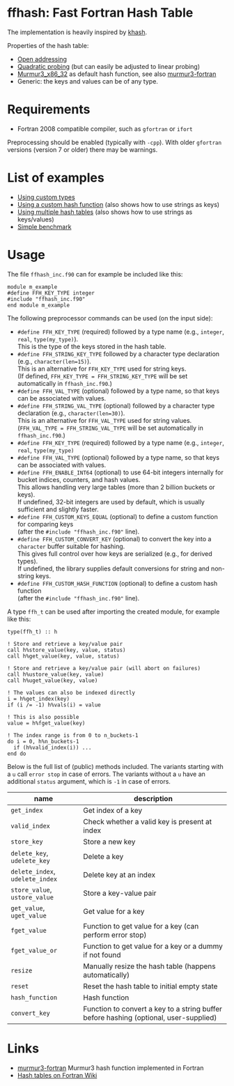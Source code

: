 ffhash: Fast Fortran Hash Table
==

The implementation is heavily inspired by [khash](https://github.com/attractivechaos/klib/blob/master/khash.h).

Properties of the hash table:
* [Open addressing](https://en.wikipedia.org/wiki/Open_addressing)
* [Quadratic probing](https://en.wikipedia.org/wiki/Quadratic_probing) (but can easily be adjusted to linear probing)
* [Murmur3_x86_32](http://code.google.com/p/smhasher/wiki/MurmurHash3) as default hash function, see also [murmur3-fortran](https://github.com/jannisteunissen/murmur3-fortran)
* Generic: the keys and values can be of any type.

Requirements
==

* Fortran 2008 compatible compiler, such as `gfortran` or `ifort`

Preprocessing should be enabled (typically with `-cpp`). With older `gfortran` versions (version 7 or older) there may be warnings.

List of examples
==

* [Using custom types](example_custom_types.f90)
* [Using a custom hash function](example_custom_hash_function.f90) (also shows how to use strings as keys)
* [Using multiple hash tables](example_multiple_tables.f90) (also shows how to use strings as keys/values)
* [Simple benchmark](example_benchmark.f90)

Usage
==

The file `ffhash_inc.f90` can for example be included like this:

```Fortran
module m_example
#define FFH_KEY_TYPE integer
#include "ffhash_inc.f90"
end module m_example
```

The following preprocessor commands can be used (on the input side):

* `#define FFH_KEY_TYPE` (required) followed by a type name (e.g., `integer`, `real`, `type(my_type)`).  
   This is the type of the keys stored in the hash table.  
* `#define FFH_STRING_KEY_TYPE` followed by a character type declaration (e.g., `character(len=15)`).  
  This is an alternative for `FFH_KEY_TYPE` used for string keys.  
  (If defined, `FFH_KEY_TYPE = FFH_STRING_KEY_TYPE` will be set automatically in `ffhash_inc.f90`.)
* `#define FFH_VAL_TYPE` (optional) followed by a type name, so that keys can be associated with values.  
* `#define FFH_STRING_VAL_TYPE` (optional) followed by a character type declaration (e.g., `character(len=30)`).  
  This is an alternative for `FFH_VAL_TYPE` used for string values.  
  (`FFH_VAL_TYPE = FFH_STRING_VAL_TYPE` will be set automatically in `ffhash_inc.f90`.)  
* `#define FFH_KEY_TYPE` (required) followed by a type name (e.g., `integer`, `real`, `type(my_type)`  
* `#define FFH_VAL_TYPE` (optional) followed by a type name, so that keys can be associated with values.
* `#define FFH_ENABLE_INT64` (optional) to use 64-bit integers internally for bucket indices, counters, and hash values.  
  This allows handling very large tables (more than 2 billion buckets or keys).  
  If undefined, 32-bit integers are used by default, which is usually sufficient and slightly faster.  
* `#define FFH_CUSTOM_KEYS_EQUAL` (optional) to define a custom function for comparing keys  
   (after the `#include "ffhash_inc.f90"` line).
* `#define FFH_CUSTOM_CONVERT_KEY` (optional) to convert the key into a `character` buffer suitable for hashing.  
   This gives full control over how keys are serialized (e.g., for derived types).  
   If undefined, the library supplies default conversions for string and non-string keys.  
* `#define FFH_CUSTOM_HASH_FUNCTION` (optional) to define a custom hash function  
   (after the `#include "ffhash_inc.f90"` line).

A type `ffh_t` can be used after importing the created module, for example like this:

```Fortran
type(ffh_t) :: h

! Store and retrieve a key/value pair
call h%store_value(key, value, status)
call h%get_value(key, value, status)

! Store and retrieve a key/value pair (will abort on failures)
call h%ustore_value(key, value)
call h%uget_value(key, value)

! The values can also be indexed directly
i = h%get_index(key)
if (i /= -1) h%vals(i) = value

! This is also possible
value = h%fget_value(key)

! The index range is from 0 to n_buckets-1
do i = 0, h%n_buckets-1
  if (h%valid_index(i)) ...
end do
```

Below is the full list of (public) methods included. The variants starting with a `u` call `error stop` in case of errors. The variants without a `u` have an additional `status` argument, which is `-1` in case of errors.

| name | description |
|---|---|
| `get_index` | Get index of a key |
| `valid_index` | Check whether a valid key is present at index |
| `store_key` | Store a new key |
| `delete_key`, `udelete_key` | Delete a key |
| `delete_index`, `udelete_index` | Delete key at an index |
| `store_value`, `ustore_value` | Store a key-value pair |
| `get_value`, `uget_value` | Get value for a key |
| `fget_value` | Function to get value for a key (can perform error stop) |
| `fget_value_or` | Function to get value for a key or a dummy if not found |
| `resize` | Manually resize the hash table (happens automatically) |
| `reset` | Reset the hash table to initial empty state |
| `hash_function` | Hash function |
| `convert_key`      | Function to convert a key to a string buffer before hashing (optional, user-supplied) |

Links
==

* [murmur3-fortran](https://github.com/jannisteunissen/murmur3-fortran) Murmur3
  hash function implemented in Fortran
* [Hash tables on Fortran Wiki](http://fortranwiki.org/fortran/show/Hash+tables)
